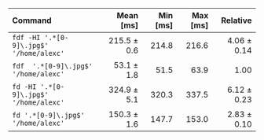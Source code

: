 | Command | Mean [ms] | Min [ms] | Max [ms] | Relative |
|:---|---:|---:|---:|---:|
| `fdf -HI '.*[0-9]\.jpg$' '/home/alexc'` | 215.5 ± 0.6 | 214.8 | 216.6 | 4.06 ± 0.14 |
| `fdf  '.*[0-9]\.jpg$' '/home/alexc'` | 53.1 ± 1.8 | 51.5 | 63.9 | 1.00 |
| `fd -HI '.*[0-9]\.jpg$' '/home/alexc'` | 324.9 ± 5.1 | 320.3 | 337.5 | 6.12 ± 0.23 |
| `fd '.*[0-9]\.jpg$' '/home/alexc'` | 150.3 ± 1.6 | 147.7 | 153.0 | 2.83 ± 0.10 |
